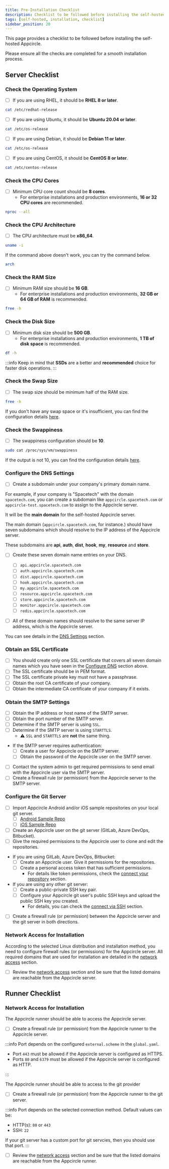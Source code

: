 ```yaml
---
title: Pre-Installation Checklist
description: Checklist to be followed before installing the self-hosted Appcircle
tags: [self-hosted, installation, checklist]
sidebar_position: 20
---
```


This page provides a checklist to be followed before installing the self-hosted Appcircle.

Please ensure all the checks are completed for a smooth installation process.

## Server Checklist

### Check the Operating System

- [ ] If you are using RHEL, it should be **RHEL 8 or later**.

```bash
cat /etc/redhat-release
```

- [ ] If you are using Ubuntu, it should be **Ubuntu 20.04 or later**.

```bash
cat /etc/os-release
```

- [ ] If you are using Debian, it should be **Debian 11 or later**.

```bash
cat /etc/os-release
```

- [ ] If you are using CentOS, it should be **CentOS 8 or later**.

```bash
cat /etc/centos-release
```

### Check the CPU Cores

- [ ] Minimum CPU core count should be **8 cores**.
  - For enterprise installations and production environments, **16 or 32 CPU cores** are recommended.

```bash
nproc --all
```

### Check the CPU Architecture

- [ ] The CPU architecture must be **x86_64**.

```bash
uname -i
```

If the command above doesn't work, you can try the command below.

```bash
arch
```

### Check the RAM Size

- [ ] Minimum RAM size should be **16 GB**.
  - For enterprise installations and production environments, **32 GB or 64 GB of RAM** is recommended.

```bash
free -h
```

### Check the Disk Size

- [ ] Minimum disk size should be **500 GB**.
  - For enterprise installations and production environments, **1 TB of disk space** is recommended.

```bash
df -h
```

:::info
Keep in mind that **SSDs** are a better and **recommended** choice for faster disk operations.
:::

### Check the Swap Size

- [ ] The swap size should be minimum half of the RAM size.

```bash
free -h
```

If you don't have any swap space or it's insufficient, you can find the configuration details [here](./docker#swap).

### Check the Swappiness

- [ ] The swappiness configuration should be **10**.

```bash
sudo cat /proc/sys/vm/swappiness
```

If the output is not 10, you can find the configuration details [here](./docker#swappiness).

### Configure the DNS Settings

- [ ] Create a subdomain under your company's primary domain name.

For example, if your company is "Spacetech" with the domain `spacetech.com`, you can create a subdomain like `appcircle.spacetech.com` or `appcircle-test.spacetech.com` to assign to the Appcircle server.

It will be the **main domain** for the self-hosted Appcircle server.

The main domain (`appcircle.spacetech.com`, for instance.) should have seven subdomains which should resolve to the IP address of the Appcircle server.

These subdomains are **api**, **auth**, **dist**, **hook**, **my**, **resource** and **store**.

- [ ] Create these seven domain name entries on your DNS.

  - [ ] `api.appcircle.spacetech.com`
  - [ ] `auth.appcircle.spacetech.com`
  - [ ] `dist.appcircle.spacetech.com`
  - [ ] `hook.appcircle.spacetech.com`
  - [ ] `my.appcircle.spacetech.com`
  - [ ] `resource.appcircle.spacetech.com`
  - [ ] `store.appcircle.spacetech.com`
  - [ ] `monitor.appcircle.spacetech.com`
  - [ ] `redis.appcircle.spacetech.com`

- [ ] All of these domain names should resolve to the same server IP address, which is the Appcircle server.

You can see details in the [DNS Settings](/self-hosted-appcircle/install-server/linux-package/installation/docker#4-dns-settings) section.

### Obtain an SSL Certificate

- [ ] You should create only one SSL certificate that covers all seven domain names which you have seen in the [Configure DNS](#configure-the-dns-settings) section above.
- [ ] The SSL certificate should be in PEM format.
- [ ] The SSL certificate private key must not have a passphrase.
- [ ] Obtain the root CA certificate of your company.
- [ ] Obtain the intermediate CA certificate of your company if it exists.

### Obtain the SMTP Settings

- [ ] Obtain the IP address or host name of the SMTP server.
- [ ] Obtain the port number of the SMTP server.
- [ ] Determine if the SMTP server is using `SSL`.
- [ ] Determine if the SMTP server is using `STARTTLS`.
  - :warning: `SSL` and `STARTTLS` are **not** the same thing.
- If the SMTP server requires authentication:
  - [ ] Create a user for Appcircle on the SMTP server.
  - [ ] Obtain the password of the Appcircle user on the SMTP server.
- [ ] Contact the system admin to get required permissions to send email with the Appcircle user via the SMTP server.
- [ ] Create a firewall rule (or permission) from the Appcircle server to the SMTP server.

### Configure the Git Server

- [ ] Import Appcircle Android and/or iOS sample repositories on your local git server.
  - [ ] [Android Sample Repo](https://github.com/appcircleio/appcircle-sample-android)
  - [ ] [iOS Sample Repo](https://github.com/appcircleio/appcircle-sample-ios)
- [ ] Create an Appcircle user on the git server (GitLab, Azure DevOps, Bitbucket).
- [ ] Give the required permissions to the Appcircle user to clone and edit the repositories.
- If you are using GitLab, Azure DevOps, Bitbucket:
  - [ ] Create an Appcircle user. Give it permissions for the repositories.
  - [ ] Create a personal access token that has sufficient permissions.
    - For details like token permissions, check the [connect your repository](/build/manage-the-connections/adding-a-build-profile#connect-your-repository) section.
- If you are using any other git server:
  - [ ] Create a public-private SSH key pair.
  - [ ] Configure your Appcircle git user's public SSH keys and upload the public SSH key you created.
    - For details, you can check the [connect via SSH](/build/manage-the-connections/adding-a-build-profile/connecting-to-private-repository-via-ssh) section.
- [ ] Create a firewall rule (or permission) between the Appcircle server and the git server in both directions.

### Network Access for Installation

According to the selected Linux distribution and installation method, you need to configure firewall rules (or permissions) for the Appcircle server. All required domains that are used for installation are detailed in the [network access](/self-hosted-appcircle/install-server/linux-package/configure-server/integrations-and-access/network-access) section.

- [ ] Review the [network access](/self-hosted-appcircle/install-server/linux-package/configure-server/integrations-and-access/network-access#appcircle-server-install-and-update) section and be sure that the listed domains are reachable from the Appcircle server.

## Runner Checklist

### Network Access for Installation

The Appcircle runner should be able to access the Appcircle server.

- [ ] Create a firewall rule (or permission) from the Appcircle runner to the Appcircle server.

:::info
Port depends on the configured `external.scheme` in the `global.yaml`.

- Port `443` must be allowed if the Appcircle server is configured as HTTPS.
- Ports `80` and `6379` must be allowed if the Appcircle server is configured as HTTP.

:::

The Appcircle runner should be able to access to the git provider

- [ ] Create a firewall rule (or permission) from the Appcircle runner to the git server.

:::info
Port depends on the selected connection method. Default values can be:

- HTTP(s): `80` or `443`
- SSH: `22`

If your git server has a custom port for git servcies, then you should use that port.
:::

- [ ] Review the [network access](/self-hosted-appcircle/install-server/linux-package/configure-server/integrations-and-access/network-access#appcircle-runner-install-as-ready-to-use-macos-virtual-machine) section and be sure that the listed domains are reachable from the Appcircle runner.
